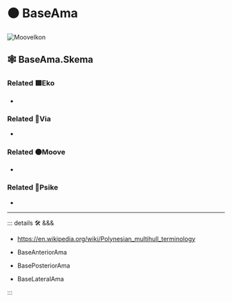 # 🟠 <mooves>BaseAma</mooves>

![MooveIkon](/BetaIkon/Mooves_Ikon.png)

## 🕸 BaseAma.Skema

### Related 🟩<ekos>Eko</ekos>

-

### Related 🔻<via>Via</via>

-

### Related 🟠<mooves>Moove</mooves>

-

### Related 💜<psike>Psike</psike>

-

---

<!-- =================================================== -->
<!-- =================================================== -->
<!-- =================================================== -->
<!-- =================================================== -->
<!-- =================================================== -->
::: details 🛠 <dev>&&&</dev>

- <https://en.wikipedia.org/wiki/Polynesian_multihull_terminology>

- BaseAnteriorAma
- BasePosteriorAma
- BaseLateralAma

:::
